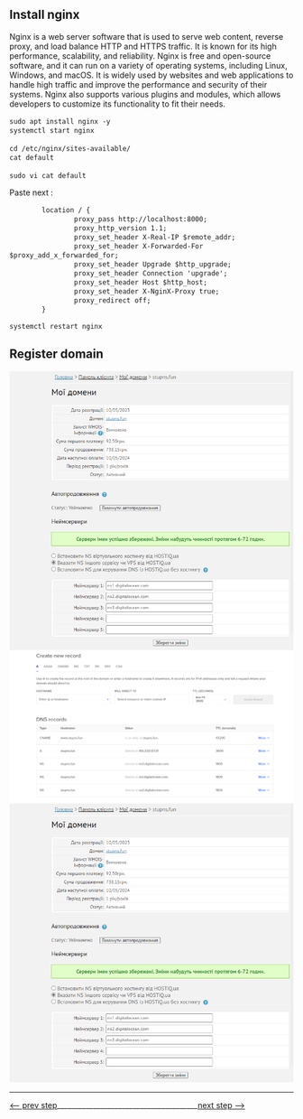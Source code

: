 ## Install nginx

Nginx is a web server software that is used to serve web content, reverse proxy, and load balance HTTP and HTTPS traffic.
It is known for its high performance, scalability, and reliability. Nginx is free and open-source software, and it can
run on a variety of operating systems, including Linux, Windows, and macOS. It is widely used by websites and web
applications to handle high traffic and improve the performance and security of their systems. Nginx also supports
various plugins and modules, which allows developers to customize its functionality to fit their needs.


```commandline
sudo apt install nginx -y
systemctl start nginx

cd /etc/nginx/sites-available/
cat default

sudo vi cat default
```

Paste next :

```text
        location / {
                proxy_pass http://localhost:8000;
                proxy_http_version 1.1;
                proxy_set_header X-Real-IP $remote_addr;
                proxy_set_header X-Forwarded-For $proxy_add_x_forwarded_for;
                proxy_set_header Upgrade $http_upgrade;
                proxy_set_header Connection 'upgrade';
                proxy_set_header Host $http_host;
                proxy_set_header X-NginX-Proxy true;
                proxy_redirect off;
        }
```
```commandline
systemctl restart nginx
```

## Register domain

![](..\img\hostiq.png)
![](..\img\digitaloc.png)
![](..\img\domens.png)
___

[<-- prev step](DIGITAL_OCEANS_README.md)_______________________________________[next step -->](Firewall_README.md)